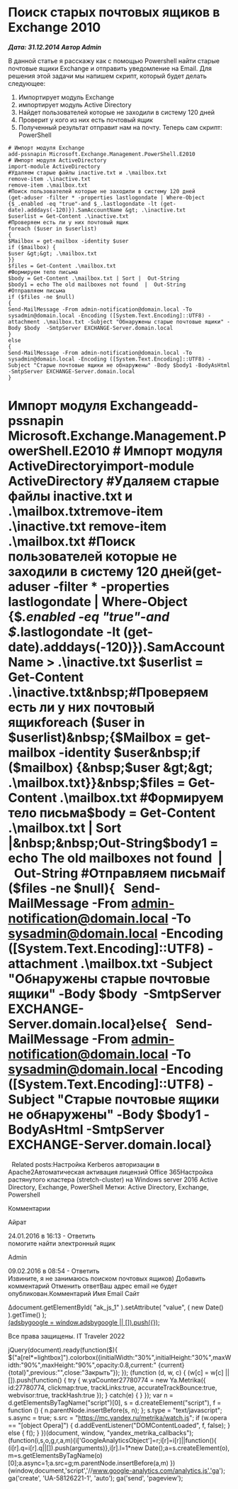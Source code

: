 # Поиск старых почтовых ящиков в Exchange 2010                	  
***Дата: 31.12.2014 Автор Admin***

В данной статье я расскажу как с помощью Powershell найти старые почтовые ящики Exchange и отправить уведомление на Email.
Для решения этой задачи мы напишем скрипт, который будет делать следующее:
1) Импортирует модуль Exchange
2) импортирует модуль Active Directory
3) Найдет пользователей которые не заходили в систему 120 дней
4) Проверит у кого из них есть почтовый ящик
5) Полученный результат отправит нам на почту.
Теперь сам скрипт:
PowerShell
```
# Импорт модуля Exchange
add-pssnapin Microsoft.Exchange.Management.PowerShell.E2010
# Импорт модуля ActiveDirectory
import-module ActiveDirectory
#Удаляем старые файлы inactive.txt и .\mailbox.txt
remove-item .\inactive.txt
remove-item .\mailbox.txt
#Поиск пользователей которые не заходили в систему 120 дней
(get-aduser -filter * -properties lastlogondate | Where-Object {$_.enabled -eq "true"-and $_.lastlogondate -lt (get-date).adddays(-120)}).SamAccountName &gt; .\inactive.txt
$userlist = Get-Content .\inactive.txt
#Проверяем есть ли у них почтовый ящик
foreach ($user in $userlist)
{
$Mailbox = get-mailbox -identity $user
if ($mailbox) {
$user &gt;&gt; .\mailbox.txt
}}
$files = Get-Content .\mailbox.txt
#Формируем тело письма
$body = Get-Content .\mailbox.txt | Sort |  Out-String
$body1 = echo The old mailboxes not found  |  Out-String
#Отправляем письма
if ($files -ne $null)
{
Send-MailMessage -From admin-notification@domain.local -To sysadmin@domain.local -Encoding ([System.Text.Encoding]::UTF8) -attachment .\mailbox.txt -Subject "Обнаружены старые почтовые ящики" -Body $body  -SmtpServer EXCHANGE-Server.domain.local
}
else
{
Send-MailMessage -From admin-notification@domain.local -To sysadmin@domain.local -Encoding ([System.Text.Encoding]::UTF8) -Subject "Cтарые почтовые ящики не обнаружены" -Body $body1 -BodyAsHtml -SmtpServer EXCHANGE-Server.domain.local
}
```
# Импорт модуля Exchangeadd-pssnapin Microsoft.Exchange.Management.PowerShell.E2010&nbsp;# Импорт модуля ActiveDirectoryimport-module ActiveDirectory&nbsp;#Удаляем старые файлы inactive.txt и .\mailbox.txtremove-item .\inactive.txt&nbsp;remove-item .\mailbox.txt&nbsp;#Поиск пользователей которые не заходили в систему 120 дней(get-aduser -filter * -properties lastlogondate | Where-Object {$_.enabled -eq "true"-and $_.lastlogondate -lt (get-date).adddays(-120)}).SamAccountName &gt; .\inactive.txt&nbsp;$userlist = Get-Content .\inactive.txt&nbsp;#Проверяем есть ли у них почтовый ящикforeach ($user in $userlist)&nbsp;{$Mailbox = get-mailbox -identity $user&nbsp;if ($mailbox) {&nbsp;$user &gt;&gt; .\mailbox.txt}}&nbsp;$files = Get-Content .\mailbox.txt&nbsp;#Формируем тело письма$body = Get-Content .\mailbox.txt | Sort |&nbsp;&nbsp;Out-String$body1 = echo The old mailboxes not found&nbsp;&nbsp;|&nbsp;&nbsp;Out-String&nbsp;#Отправляем письмаif ($files -ne $null){&nbsp;&nbsp; Send-MailMessage -From admin-notification@domain.local -To sysadmin@domain.local -Encoding ([System.Text.Encoding]::UTF8) -attachment .\mailbox.txt -Subject "Обнаружены старые почтовые ящики" -Body $body&nbsp;&nbsp;-SmtpServer EXCHANGE-Server.domain.local}else{&nbsp;&nbsp; Send-MailMessage -From admin-notification@domain.local -To sysadmin@domain.local -Encoding ([System.Text.Encoding]::UTF8) -Subject "Cтарые почтовые ящики не обнаружены" -Body $body1 -BodyAsHtml -SmtpServer EXCHANGE-Server.domain.local}
&nbsp;
Related posts:Настройка Kerberos авторизации в Apache2Автоматическая активация лицензий Office 365Настройка растянутого кластера (stretch-cluster) на Windows server 2016
 Active Directory, Exchange, PowerShell 
 Метки: Active Directory, Exchange, Powershell  
                        
Комментарии
        
Айрат
  
24.01.2016 в 16:13 - 
Ответить                                
помогите найти электронный ящик
        
Admin
  
09.02.2016 в 08:54 - 
Ответить                                
Извините, я не занимаюсь поиском почтовых ящиков)
Добавить комментарий Отменить ответВаш адрес email не будет опубликован.Комментарий Имя 
Email 
Сайт 
 
&#916;document.getElementById( "ak_js_1" ).setAttribute( "value", ( new Date() ).getTime() );	
<ins class="adsbygoogle"
style="display:block"
data-ad-client="ca-pub-1890562251101921"
data-ad-slot="9117958896"
data-ad-format="auto">
(adsbygoogle = window.adsbygoogle || []).push({});
  
Все права защищены. IT Traveler 2022 
                            
jQuery(document).ready(function($){
$("a[rel*=lightbox]").colorbox({initialWidth:"30%",initialHeight:"30%",maxWidth:"90%",maxHeight:"90%",opacity:0.8,current:" {current}  {total}",previous:"",close:"Закрыть"});
});
(function (d, w, c) {
(w[c] = w[c] || []).push(function() {
try {
w.yaCounter27780774 = new Ya.Metrika({
id:27780774,
clickmap:true,
trackLinks:true,
accurateTrackBounce:true,
webvisor:true,
trackHash:true
});
} catch(e) { }
});
var n = d.getElementsByTagName("script")[0],
s = d.createElement("script"),
f = function () { n.parentNode.insertBefore(s, n); };
s.type = "text/javascript";
s.async = true;
s.src = "https://mc.yandex.ru/metrika/watch.js";
if (w.opera == "[object Opera]") {
d.addEventListener("DOMContentLoaded", f, false);
} else { f(); }
})(document, window, "yandex_metrika_callbacks");
(function(i,s,o,g,r,a,m){i['GoogleAnalyticsObject']=r;i[r]=i[r]||function(){
(i[r].q=i[r].q||[]).push(arguments)},i[r].l=1*new Date();a=s.createElement(o),
m=s.getElementsByTagName(o)[0];a.async=1;a.src=g;m.parentNode.insertBefore(a,m)
})(window,document,'script','//www.google-analytics.com/analytics.js','ga');
ga('create', 'UA-58126221-1', 'auto');
ga('send', 'pageview');
